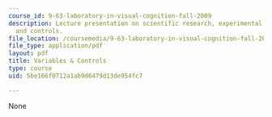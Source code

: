```yaml
---
course_id: 9-63-laboratory-in-visual-cognition-fall-2009
description: Lecture presentation on scientific research, experimental methods, variables,
  and controls.
file_location: /coursemedia/9-63-laboratory-in-visual-cognition-fall-2009/5be166f0712a1ab9d6479d13de954fc7_MIT9_63F09_lec01.pdf
file_type: application/pdf
layout: pdf
title: Variables & Controls
type: course
uid: 5be166f0712a1ab9d6479d13de954fc7

---
```

None